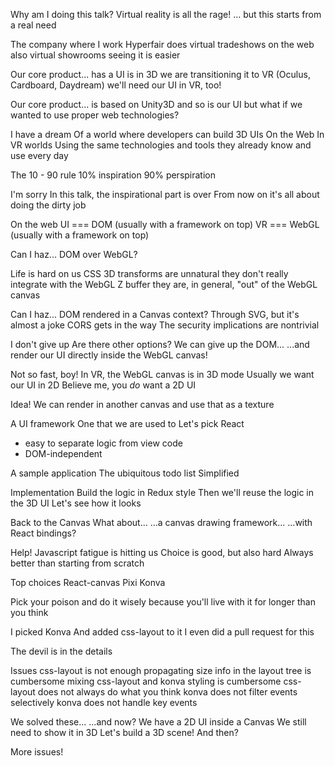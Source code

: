 
Why am I doing this talk?
Virtual reality is all the rage!
... but this starts from a real need

The company where I work
Hyperfair
does virtual tradeshows on the web
also virtual showrooms
seeing it is easier

Our core product...
has a UI
is in 3D
we are transitioning it to VR
(Oculus, Cardboard, Daydream)
we'll need our UI in VR, too!

Our core product...
is based on Unity3D
and so is our UI
but what if we wanted to use proper web technologies?

I have a dream
Of a world where developers can build 3D UIs
On the Web
In VR worlds
Using the same technologies and tools they already know and use every day

The 10 - 90 rule
10% inspiration
90% perspiration

I'm sorry
In this talk, the inspirational part is over
From now on it's all about doing the dirty job

On the web
UI === DOM
(usually with a framework on top)
VR === WebGL
(usually with a framework on top)

Can I haz...
DOM over WebGL?

Life is hard on us
CSS 3D transforms are unnatural
they don't really integrate with the WebGL Z buffer
they are, in general, "out" of the WebGL canvas

Can I haz...
DOM rendered in a Canvas context?
Through SVG, but it's almost a joke
CORS gets in the way
The security implications are nontrivial

I don't give up
Are there other options?
We can give up the DOM...
...and render our UI directly inside the WebGL canvas!

Not so fast, boy!
In VR, the WebGL canvas is in 3D mode
Usually we want our UI in 2D
Believe me, you *do* want a 2D UI

Idea!
We can render in another canvas and use that as a texture

A UI framework
One that we are used to
Let's pick React
- easy to separate logic from view code
- DOM-independent

A sample application
The ubiquitous todo list
Simplified

Implementation
Build the logic in Redux style
Then we'll reuse the logic in the 3D UI
Let's see how it looks

Back to the Canvas
What about...
...a canvas drawing framework...
...with React bindings?

Help!
Javascript fatigue is hitting us
Choice is good, but also hard
Always better than starting from scratch

Top choices
React-canvas
Pixi
Konva

Pick your poison
and do it wisely
because you'll live with it for longer than you think

I picked Konva
And added css-layout to it
I even did a pull request for this

The devil
is in the details

Issues
css-layout is not enough
propagating size info in the layout tree is cumbersome
mixing css-layout and konva styling is cumbersome
css-layout does not always do what you think
konva does not filter events selectively
konva does not handle key events

We solved these...
...and now?
We have a 2D UI inside a Canvas
We still need to show it in 3D
Let's build a 3D scene!
And then?

More issues!
